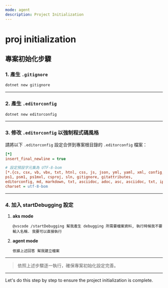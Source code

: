 ```yaml
---
mode: agent
description: Project Initialization
---
```


# proj initialization

## 專案初始化步驟

### 1. 產生 `.gitignore`

```bash
dotnet new gitignore
```

---

### 2. 產生 `.editorconfig`

```bash
dotnet new editorconfig
```

---

### 3. 修改 `.editorconfig` 以強制程式碼風格

請將以下 `.editorconfig` 設定合併到專案根目錄的 `.editorconfig` 檔案：

```ini
[*]
insert_final_newline = true

# 設定預設字元集為 UTF-8-bom
[*.{cs, csx, vb, vbx, txt, htnl, css, js, json, yml, yaml, xml, config, ini, sh,
ps1, psm1, ps1mxl, csproj, sln, gitignore, gitattributes,
editorconfig, md, markdown, txt, asciidoc, adoc, asc, asciidoc, txt, ipynb, py}]
charset = utf-8-bom
```

---

### 4. 加入 startDebugging 設定

1. **aks mode**

   ```text
   @vscode /startDebugging 幫我產生 debugging 所需要檔案資料, 執行時候我不要輸入名稱. 我要可以直接執行
   ```

2. **agent mode**

   ```text
   依據上述回答 幫我建立檔案
   ```

---

> 依照上述步驟逐一執行，確保專案初始化設定完善。

---

Let's do this step by step to ensure the project initialization is complete.